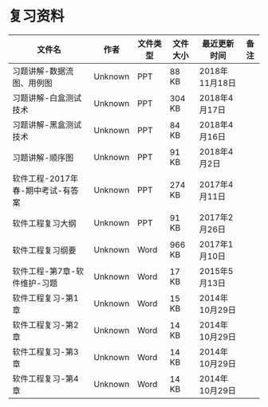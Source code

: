 # 复习资料

文件名|作者|文件类型|文件大小|最近更新时间|备注
---|---|---|---|---|---
习题讲解-数据流图、用例图|Unknown|PPT|88 KB|2018年11月18日
习题讲解-白盒测试技术|Unknown|PPT|304 KB|2018年4月17日
习题讲解-黑盒测试技术|Unknown|PPT|84 KB|2018年4月16日
习题讲解-顺序图|Unknown|PPT|91 KB|2018年4月2日
软件工程-2017年春-期中考试-有答案|Unknown|PPT|274 KB|2017年4月11日
软件工程复习大纲|Unknown|PPT|91 KB|2017年2月26日
软件工程复习纲要|Unknown|Word|966 KB|2017年1月10日
软件工程-第7章-软件维护-习题|Unknown|Word|17 KB|2015年5月13日
软件工程复习-第1章|Unknown|Word|15 KB|2014年10月29日
软件工程复习-第2章|Unknown|Word|14 KB|2014年10月29日
软件工程复习-第3章|Unknown|Word|14 KB|2014年10月29日
软件工程复习-第4章|Unknown|Word|14 KB|2014年10月29日
